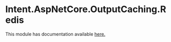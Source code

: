 ﻿# Intent.AspNetCore.OutputCaching.Redis

This module has documentation available [here.](https://docs.intentarchitect.com/articles/modules-dotnet/intent-aspnetcore-outputcaching-redis/intent-aspnetcore-outputcaching-redis.html)